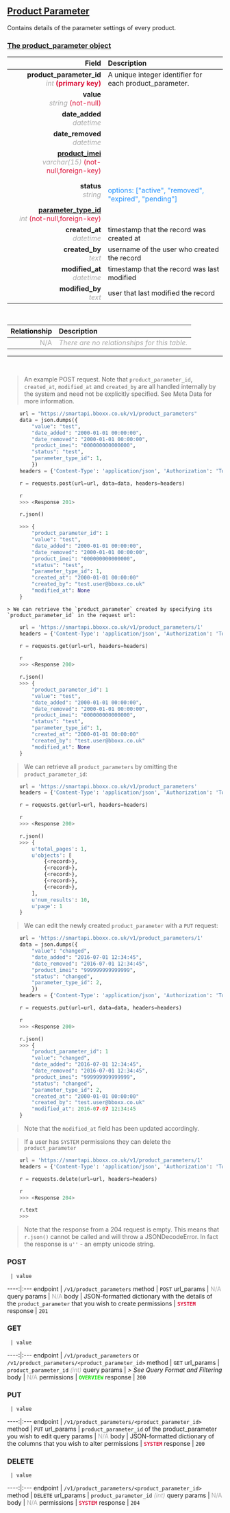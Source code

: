 ## <u>Product Parameter</u>
Contains details of the parameter settings of every product.


### <u>The product_parameter object</u>

Field | Description
------:|:------------
__product_parameter_id__ <br><font color="DarkGray">_int_</font> <font color="Crimson">__(primary key)__</font> | A unique integer identifier for each product_parameter.
__value__ <br><font color="DarkGray">_string_</font> <font color="Crimson">(not-null)</font> | 
__date_added__ <br><font color="DarkGray">_datetime_</font> <font color="Crimson"></font> | 
__date_removed__ <br><font color="DarkGray">_datetime_</font> <font color="Crimson"></font> | 
__<a href="/#product">product_imei</a>__ <br><font color="DarkGray">_varchar(15)_</font> <font color="Crimson">(not-null,foreign-key)</font> | 
__status__ <br><font color="DarkGray">_string_</font> <font color="Crimson"></font> | <br><font color="DodgerBlue">options: ["active", "removed", "expired", "pending"]</font>
__<a href="/#parameter-type">parameter_type_id</a>__ <br><font color="DarkGray">_int_</font> <font color="Crimson">(not-null,foreign-key)</font> | 
__created_at__  <br><font color="DarkGray">_datetime_</font> | timestamp that the record was created at
__created_by__  <br><font color="DarkGray">_text_</font>| username of the user who created the record
__modified_at__ <br><font color="DarkGray">_datetime_</font>| timestamp that the record was last modified
__modified_by__ <br><font color="DarkGray">_text_</font>| user that last modified the record

<br>

Relationship | Description
-------------:|:------------
<font color="DarkGray">N/A</font> | <font color="DarkGray">_There are no relationships for this table._</font>

<hr>
<br>

> An example POST request. Note that `product_parameter_id`, `created_at`, `modified_at` and `created_by` are all handled internally by the system and need not be explicitly specified. See Meta Data for more information.

```python
    url = "https://smartapi.bboxx.co.uk/v1/product_parameters"
    data = json.dumps({
		"value": "test",
		"date_added": "2000-01-01 00:00:00",
		"date_removed": "2000-01-01 00:00:00",
		"product_imei": "000000000000000",
		"status": "test",
		"parameter_type_id": 1,
		})
    headers = {'Content-Type': 'application/json', 'Authorization': 'Token token=A_VALID_TOKEN'}

    r = requests.post(url=url, data=data, headers=headers)

    r
    >>> <Response 201>

    r.json()

    >>> {
		"product_parameter_id": 1
		"value": "test",
		"date_added": "2000-01-01 00:00:00",
		"date_removed": "2000-01-01 00:00:00",
		"product_imei": "000000000000000",
		"status": "test",
		"parameter_type_id": 1,
		"created_at": "2000-01-01 00:00:00"
		"created_by": "test.user@bboxx.co.uk"
		"modified_at": None
	}
```

    > We can retrieve the `product_parameter` created by specifying its `product_parameter_id` in the request url:

```python
    url = 'https://smartapi.bboxx.co.uk/v1/product_parameters/1'
    headers = {'Content-Type': 'application/json', 'Authorization': 'Token token=A_VALID_TOKEN'}

    r = requests.get(url=url, headers=headers)

    r
    >>> <Response 200>

    r.json()
    >>> {
		"product_parameter_id": 1
		"value": "test",
		"date_added": "2000-01-01 00:00:00",
		"date_removed": "2000-01-01 00:00:00",
		"product_imei": "000000000000000",
		"status": "test",
		"parameter_type_id": 1,
		"created_at": "2000-01-01 00:00:00"
		"created_by": "test.user@bboxx.co.uk"
		"modified_at": None
	}
```

> We can retrieve all `product_parameters` by omitting the `product_parameter_id`:

```python
    url = 'https://smartapi.bboxx.co.uk/v1/product_parameters'
    headers = {'Content-Type': 'application/json', 'Authorization': 'Token token=A_VALID_TOKEN'}

    r = requests.get(url=url, headers=headers)

    r
    >>> <Response 200>

    r.json()
    >>> {
        u'total_pages': 1,
        u'objects': [
            {<record>},
            {<record>},
            {<record>},
            {<record>},
            {<record>},
        ],
        u'num_results': 10,
        u'page': 1
    }
```

> We can edit the newly created `product_parameter` with a `PUT` request:

```python
    url = 'https://smartapi.bboxx.co.uk/v1/product_parameters/1'
    data = json.dumps({
		"value": "changed",
		"date_added": "2016-07-01 12:34:45",
		"date_removed": "2016-07-01 12:34:45",
		"product_imei": "999999999999999",
		"status": "changed",
		"parameter_type_id": 2,
		})
    headers = {'Content-Type': 'application/json', 'Authorization': 'Token token=A_VALID_TOKEN'}

    r = requests.put(url=url, data=data, headers=headers)

    r
    >>> <Response 200>

    r.json()
    >>> {
		"product_parameter_id": 1
		"value": "changed",
		"date_added": "2016-07-01 12:34:45",
		"date_removed": "2016-07-01 12:34:45",
		"product_imei": "999999999999999",
		"status": "changed",
		"parameter_type_id": 2,
		"created_at": "2000-01-01 00:00:00"
		"created_by": "test.user@bboxx.co.uk"
		"modified_at": 2016-07-07 12:34:45
	}
```
> Note that the `modified_at` field has been updated accordingly.

> If a user has `SYSTEM` permissions they can delete the `product_parameter`

```python
    url = 'https://smartapi.bboxx.co.uk/v1/product_parameters/1'
    headers = {'Content-Type': 'application/json', 'Authorization': 'Token token=A_VALID_TOKEN'}

    r = requests.delete(url=url, headers=headers)

    r
    >>> <Response 204>

    r.text
    >>>
```
> Note that the response from a 204 request is empty. This means that `r.json()` cannot be called and will throw a JSONDecodeError. In fact the response is `u''` - an empty unicode string.



### POST
     | value
 ----:|:---
endpoint | `/v1/product_parameters`
method | `POST`
url_params | <font color="DarkGray">N/A</font>
query params | <font color="DarkGray">N/A</font>
body | JSON-formatted dictionary with the details of the `product_parameter` that you wish to create
permissions | <font color="Crimson">__`SYSTEM`__</font>
response | `201`

### GET
     | value
 ----:|:---
endpoint | `/v1/product_parameters` or `/v1/product_parameters/<product_parameter_id>`
method | `GET`
url_params | `product_parameter_id` <font color="DarkGray">_(int)_</font>
query params | *> See Query Format and Filtering*
body | <font color="DarkGray">N/A</font>
permissions | <font color="Jade">__`OVERVIEW`__</font>
response | `200`

### PUT
     | value
 ----:|:---
endpoint | `/v1/product_parameters/<product_parameter_id>`
method | `PUT`
url_params | `product_parameter_id` of the product_parameter you wish to edit
query params | <font color="DarkGray">N/A</font>
body | JSON-formatted dictionary of the columns that you wish to alter
permissions | <font color="Crimson">__`SYSTEM`__</font>
response | `200`

### DELETE
     | value
 ----:|:---
endpoint | `/v1/product_parameters/<product_parameter_id>`
method | `DELETE`
url_params | `product_parameter_id` <font color="DarkGray">_(int)_</font>
query params | <font color="DarkGray">N/A</font>
body | <font color="DarkGray">N/A</font>
permissions | <font color="Crimson">__`SYSTEM`__</font>
response | `204`

    